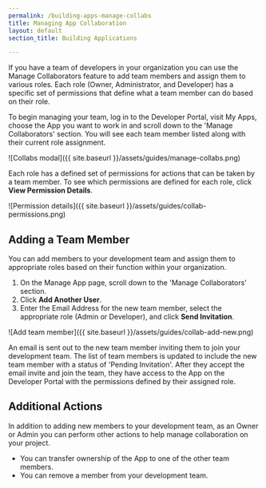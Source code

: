 ```yaml
---
permalink: /building-apps-manage-collabs
title: Managing App Collaboration
layout: default
section_title: Building Applications

---
```


If you have a team of developers in your organization you can use the Manage Collaborators feature to add team members and assign them to various roles. Each role (Owner, Administrator, and Developer) has a specific set of permissions that define what a team member can do based on their role.

To begin managing your team, log in to the Developer Portal, visit My Apps, choose the App you want to work in and scroll down to the 'Manage Collaborators' section. You will see each team member listed along with their current role assignment.

![Collabs modal]({{ site.baseurl }}/assets/guides/manage-collabs.png)

Each role has a defined set of permissions for actions that can be taken by a team member. To see which permissions are defined for each role, click **View Permission Details**.

![Permission details]({{ site.baseurl }}/assets/guides/collab-permissions.png)

## Adding a Team Member

You can add members to your development team and assign them to appropriate roles based on their function within your organization.

1. On the Manage App page, scroll down to the 'Manage Collaborators' section.
1. Click **Add Another User**.
1. Enter the Email Address for the new team member, select the appropriate role (Admin or Developer), and click **Send Invitation**.

![Add team member]({{ site.baseurl }}/assets/guides/collab-add-new.png)

An email is sent out to the new team member inviting them to join your development team. The list of team members is updated to include the new team member with a status of 'Pending Invitation'. After they accept the email invite and join the team, they have access to the App on the Developer Portal with the permissions defined by their assigned role.

## Additional Actions

In addition to adding new members to your development team, as an Owner or Admin you can perform other actions to help manage collaboration on your project.

- You can transfer ownership of the App to one of the other team members.
- You can remove a member from your development team.
